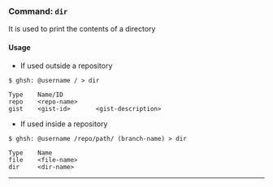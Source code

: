 ### Command: `dir`

It is used to print the contents of a directory

#### Usage
* If used outside a repository
```shell
$ ghsh: @username / > dir
```
```
Type    Name/ID
repo    <repo-name>
gist    <gist-id>       <gist-description>
```
* If used inside a repository
```shell
$ ghsh: @username /repo/path/ (branch-name) > dir
```
```
Type    Name
file    <file-name>
dir     <dir-name>
```
***